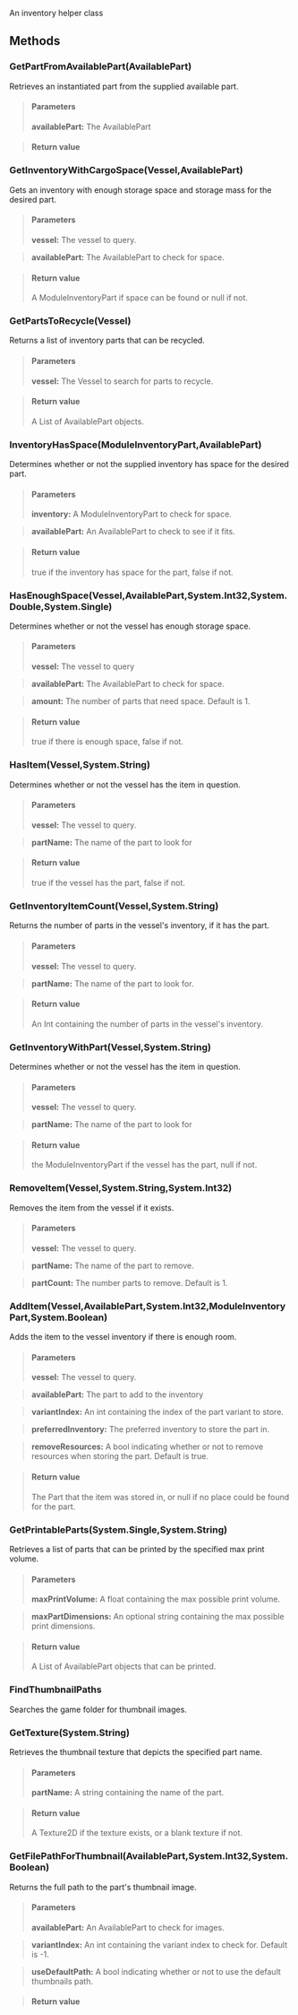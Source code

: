             
An inventory helper class
        
## Methods


### GetPartFromAvailablePart(AvailablePart)
Retrieves an instantiated part from the supplied available part.
> #### Parameters
> **availablePart:** The AvailablePart

> #### Return value
> 

### GetInventoryWithCargoSpace(Vessel,AvailablePart)
Gets an inventory with enough storage space and storage mass for the desired part.
> #### Parameters
> **vessel:** The vessel to query.

> **availablePart:** The AvailablePart to check for space.

> #### Return value
> A ModuleInventoryPart if space can be found or null if not.

### GetPartsToRecycle(Vessel)
Returns a list of inventory parts that can be recycled.
> #### Parameters
> **vessel:** The Vessel to search for parts to recycle.

> #### Return value
> A List of AvailablePart objects.

### InventoryHasSpace(ModuleInventoryPart,AvailablePart)
Determines whether or not the supplied inventory has space for the desired part.
> #### Parameters
> **inventory:** A ModuleInventoryPart to check for space.

> **availablePart:** An AvailablePart to check to see if it fits.

> #### Return value
> true if the inventory has space for the part, false if not.

### HasEnoughSpace(Vessel,AvailablePart,System.Int32,System.Double,System.Single)
Determines whether or not the vessel has enough storage space.
> #### Parameters
> **vessel:** The vessel to query

> **availablePart:** The AvailablePart to check for space.

> **amount:** The number of parts that need space. Default is 1.

> #### Return value
> true if there is enough space, false if not.

### HasItem(Vessel,System.String)
Determines whether or not the vessel has the item in question.
> #### Parameters
> **vessel:** The vessel to query.

> **partName:** The name of the part to look for

> #### Return value
> true if the vessel has the part, false if not.

### GetInventoryItemCount(Vessel,System.String)
Returns the number of parts in the vessel's inventory, if it has the part.
> #### Parameters
> **vessel:** The vessel to query.

> **partName:** The name of the part to look for.

> #### Return value
> An Int containing the number of parts in the vessel's inventory.

### GetInventoryWithPart(Vessel,System.String)
Determines whether or not the vessel has the item in question.
> #### Parameters
> **vessel:** The vessel to query.

> **partName:** The name of the part to look for

> #### Return value
> the ModuleInventoryPart if the vessel has the part, null if not.

### RemoveItem(Vessel,System.String,System.Int32)
Removes the item from the vessel if it exists.
> #### Parameters
> **vessel:** The vessel to query.

> **partName:** The name of the part to remove.

> **partCount:** The number parts to remove. Default is 1.


### AddItem(Vessel,AvailablePart,System.Int32,ModuleInventoryPart,System.Boolean)
Adds the item to the vessel inventory if there is enough room.
> #### Parameters
> **vessel:** The vessel to query.

> **availablePart:** The part to add to the inventory

> **variantIndex:** An int containing the index of the part variant to store.

> **preferredInventory:** The preferred inventory to store the part in.

> **removeResources:** A bool indicating whether or not to remove resources when storing the part. Default is true.

> #### Return value
> The Part that the item was stored in, or null if no place could be found for the part.

### GetPrintableParts(System.Single,System.String)
Retrieves a list of parts that can be printed by the specified max print volume.
> #### Parameters
> **maxPrintVolume:** A float containing the max possible print volume.

> **maxPartDimensions:** An optional string containing the max possible print dimensions.

> #### Return value
> A List of AvailablePart objects that can be printed.

### FindThumbnailPaths
Searches the game folder for thumbnail images.

### GetTexture(System.String)
Retrieves the thumbnail texture that depicts the specified part name.
> #### Parameters
> **partName:** A string containing the name of the part.

> #### Return value
> A Texture2D if the texture exists, or a blank texture if not.

### GetFilePathForThumbnail(AvailablePart,System.Int32,System.Boolean)
Returns the full path to the part's thumbnail image.
> #### Parameters
> **availablePart:** An AvailablePart to check for images.

> **variantIndex:** An int containing the variant index to check for. Default is -1.

> **useDefaultPath:** A bool indicating whether or not to use the default thumbnails path.

> #### Return value
> 

